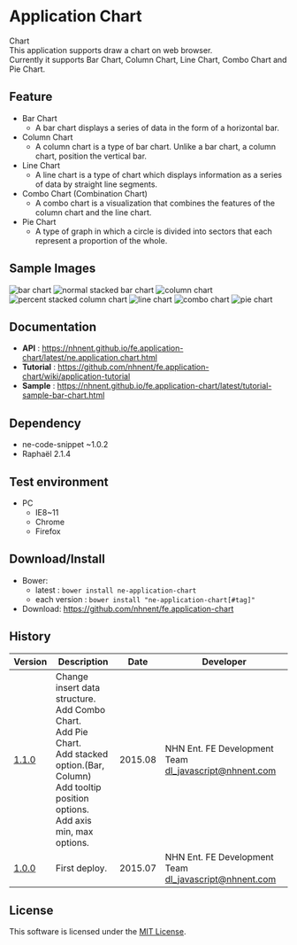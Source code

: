 Application Chart
===============
Chart<br>
This application supports draw a chart on web browser.<br>
Currently it supports Bar Chart, Column Chart, Line Chart, Combo Chart and Pie Chart.

## Feature

* Bar Chart<br>
   * A bar chart displays a series of data in the form of a horizontal bar.
* Column Chart<br>
   * A column chart is a type of bar chart. Unlike a bar chart, a column chart, position the vertical bar.
* Line Chart<br>
   * A line chart is a type of chart which displays information as a series of data by straight line segments.
* Combo Chart (Combination Chart)<br>
   * A combo chart is a visualization that combines the features of the column chart and the line chart.
* Pie Chart<br>
   * A type of graph in which a circle is divided into sectors that each represent a proportion of the whole.

## Sample Images

<img alt="bar chart" src="https://cloud.githubusercontent.com/assets/2888775/9510227/353ea3a2-4ca4-11e5-81d6-b6f18b27d4aa.png">

<img alt="normal stacked bar chart" src="https://cloud.githubusercontent.com/assets/2888775/9510230/414efd86-4ca4-11e5-8e9c-fa8410f867de.png">

<img alt="column chart" src="https://cloud.githubusercontent.com/assets/2888775/9510232/4f2f59aa-4ca4-11e5-964a-1d440564c6e8.png">

<img alt="percent stacked column chart" src="https://cloud.githubusercontent.com/assets/2888775/9510237/5e3482fe-4ca4-11e5-93d4-5c4e6659683b.png">

<img alt="line chart" src="https://cloud.githubusercontent.com/assets/2888775/9510265/a3ba84e0-4ca4-11e5-8057-b76f4aefc874.png">

<img alt="combo chart" src="https://cloud.githubusercontent.com/assets/2888775/9510287/da176eae-4ca4-11e5-94a5-213ffffd1eec.png">

<img alt="pie chart" src="https://cloud.githubusercontent.com/assets/2888775/9510306/0326cd62-4ca5-11e5-837d-6843ed0e4967.png">

## Documentation
* **API** : https://nhnent.github.io/fe.application-chart/latest/ne.application.chart.html
* **Tutorial** : https://github.com/nhnent/fe.application-chart/wiki/application-tutorial
* **Sample** : https://nhnent.github.io/fe.application-chart/latest/tutorial-sample-bar-chart.html

## Dependency
* ne-code-snippet ~1.0.2
* Raphaël 2.1.4

## Test environment
* PC
	* IE8~11
	* Chrome
	* Firefox

## Download/Install
* Bower:
   * latest : `bower install ne-application-chart`
   * each version : `bower install "ne-application-chart[#tag]"`
* Download: https://github.com/nhnent/fe.application-chart

## History
| Version | Description | Date | Developer |
| ---- | ---- | ---- | ---- |
| <a href="https://nhnent.github.io/fe.application-chart/1.1.0">1.1.0</a> | Change insert data structure.<br> Add Combo Chart.<br> Add Pie Chart.<br> Add stacked option.(Bar, Column)<br> Add tooltip position options.<br> Add axis min, max options. | 2015.08 | NHN Ent. FE Development Team <dl_javascript@nhnent.com> |
| <a href="https://nhnent.github.io/fe.application-chart/1.0.0">1.0.0</a> | First deploy. | 2015.07 | NHN Ent. FE Development Team <dl_javascript@nhnent.com> |

## License
This software is licensed under the [MIT License](https://github.com/nhnent/fe.application-chart/blob/master/LICENSE).
